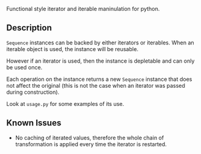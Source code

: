 Functional style iterator and iterable maninulation for python.

Description
-----------
`Sequence` instances can be backed by either iterators or iterables.
When an iterable object is used, the instance will be reusable.

However if an iterator is used, then the instance is depletable and can
only be used once.

Each operation on the instance returns a new `Sequence` instance
that does not affect the original (this is not the case when an iterator was passed
during construction).

Look at `usage.py` for some examples of its use.

Known Issues
------
- No caching of iterated values, therefore the whole chain of transformation is 
  applied every time the iterator is restarted.

